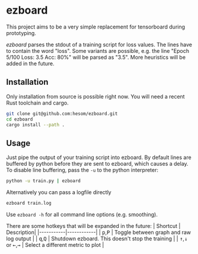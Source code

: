 # ezboard

This project aims to be a very simple replacement for tensorboard during prototyping.

*ezboard* parses the stdout of a training script for loss values. The lines have to contain the word "loss". Some variants are possible, e.g. the line "Epoch 5/100 Loss: 3.5 Acc: 80%" will be parsed as "3.5". More heuristics will be added in the future.

## Installation
Only installation from source is possible right now. You will need a recent Rust toolchain and cargo.
```bash
git clone git@github.com:hesom/ezboard.git
cd ezboard
cargo install --path .
```

## Usage
Just pipe the output of your training script into ezboard. By default lines are buffered by python before they are sent to ezboard, which causes a delay. To disable line buffering, pass the `-u` to the python interpreter:
```bash
python -u train.py | ezboard
```
Alternatively you can pass a logfile directly
```bash
ezboard train.log
```
Use `ezboard -h` for all command line options (e.g. smoothing).

There are some hotkeys that will be expanded in the future:
| Shortcut | Description|
|-----------|------------|
| <kbd>p</kbd>,<kbd>P</kbd> | Toggle between graph and raw log output |
| <kbd>q</kbd>,<kbd>Q</kbd> | Shutdown ezboard. This doesn't stop the training |
| <kbd>&uarr;</kbd>,<kbd>&darr;</kbd> or <kbd>&larr;</kbd>,<kbd>&rarr;</kbd> | Select a different metric to plot |
